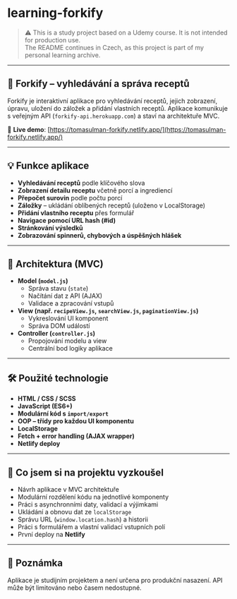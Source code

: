 # learning-forkify

> ⚠️ This is a study project based on a Udemy course. It is not intended for production use.  
> The README continues in Czech, as this project is part of my personal learning archive.

---

## 🍳 Forkify – vyhledávání a správa receptů

Forkify je interaktivní aplikace pro vyhledávání receptů, jejich zobrazení, úpravu, uložení do záložek a přidání vlastních receptů. Aplikace komunikuje s veřejným API (`forkify-api.herokuapp.com`) a staví na architektuře MVC.

🔗 **Live demo**: [https://tomasulman-forkify.netlify.app/](https://tomasulman-forkify.netlify.app/)

---

## 💡 Funkce aplikace

- **Vyhledávání receptů** podle klíčového slova
- **Zobrazení detailu receptu** včetně porcí a ingrediencí
- **Přepočet surovin** podle počtu porcí
- **Záložky** – ukládání oblíbených receptů (uloženo v LocalStorage)
- **Přidání vlastního receptu** přes formulář
- **Navigace pomocí URL hash (#id)**
- **Stránkování výsledků**
- **Zobrazování spinnerů, chybových a úspěšných hlášek**

---

## 🧱 Architektura (MVC)

- **Model (`model.js`)**
  - Správa stavu (`state`)
  - Načítání dat z API (AJAX)
  - Validace a zpracování vstupů
- **View (např. `recipeView.js`, `searchView.js`, `paginationView.js`)**
  - Vykreslování UI komponent
  - Správa DOM událostí
- **Controller (`controller.js`)**
  - Propojování modelu a view
  - Centrální bod logiky aplikace

---

## 🛠 Použité technologie

- **HTML / CSS / SCSS**
- **JavaScript (ES6+)**
- **Modulární kód s `import/export`**
- **OOP – třídy pro každou UI komponentu**
- **LocalStorage**
- **Fetch + error handling (AJAX wrapper)**
- **Netlify deploy**

---

## 🧠 Co jsem si na projektu vyzkoušel

- Návrh aplikace v MVC architektuře
- Modulární rozdělení kódu na jednotlivé komponenty
- Práci s asynchronními daty, validací a výjimkami
- Ukládání a obnovu dat ze `localStorage`
- Správu URL (`window.location.hash`) a historii
- Práci s formulářem a vlastní validací vstupních polí
- První deploy na **Netlify**

---

## 🧼 Poznámka

Aplikace je studijním projektem a není určena pro produkční nasazení. API může být limitováno nebo časem nedostupné.

